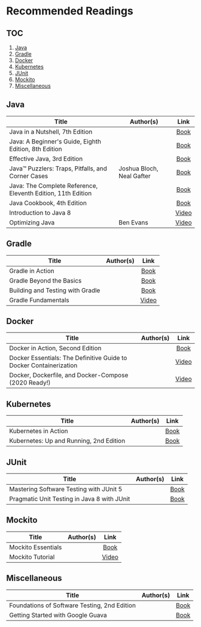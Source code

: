 # Recommended Readings

## TOC

1. [Java](#java)
1. [Gradle](#gradle)
1. [Docker](#docker)
1. [Kubernetes](#kubernetes)
1. [JUnit](#junit)
1. [Mockito](#mockito)
1. [Miscellaneous](#miscellaneous)

## Java

| Title                                                              | Author(s)                 | Link                                                                                          |
|--------------------------------------------------------------------|---------------------------|:---------------------------------------------------------------------------------------------:|
| Java in a Nutshell, 7th Edition                                    |                           |[Book](https://learning.oreilly.com/library/view/java-in-a/9781492037248/)                     |
| Java: A Beginner's Guide, Eighth Edition, 8th Edition              |                           |[Book](https://learning.oreilly.com/library/view/java-a-beginners/9781260440225/)              |
| Effective Java, 3rd Edition                                        |                           |[Book](https://learning.oreilly.com/library/view/effective-java-3rd/9780134686097/)            |
| Java™ Puzzlers: Traps, Pitfalls, and Corner Cases                  | Joshua Bloch, Neal Gafter |[Book](https://learning.oreilly.com/library/view/javatm-puzzlers-traps/032133678X/)            |
| Java: The Complete Reference, Eleventh Edition, 11th Edition       |                           |[Book](https://learning.oreilly.com/library/view/java-the-complete/9781260440249/)             |
| Java Cookbook, 4th Edition                                         |                           |[Book](https://learning.oreilly.com/library/view/java-cookbook-4th/9781492072577/)             |
| Introduction to Java 8                                             |                           |[Video](https://learning.oreilly.com/videos/introduction-to-java/9781491907795)                |
| Optimizing Java                                                    | Ben Evans                 |[Video](https://learning.oreilly.com/videos/optimizing-java/9781492044673)                     |

## Gradle

| Title                                                              | Author(s)                 | Link                                                                                          |
|--------------------------------------------------------------------|---------------------------|:---------------------------------------------------------------------------------------------:|
| Gradle in Action                                                   |                           |[Book](https://learning.oreilly.com/library/view/gradle-in-action/9781617291302/)              |
| Gradle Beyond the Basics                                           |                           |[Book](https://learning.oreilly.com/library/view/gradle-beyond-the/9781449373801/)             |
| Building and Testing with Gradle                                   |                           |[Book](https://learning.oreilly.com/library/view/building-and-testing/9781449306816/)          |
| Gradle Fundamentals                                                |                           |[Video](https://learning.oreilly.com/videos/gradle-fundamentals/9781491937266)                 |

## Docker

| Title                                                              | Author(s)                | Link                                                                                          |
|--------------------------------------------------------------------|--------------------------|:---------------------------------------------------------------------------------------------:|
| Docker in Action, Second Edition                                   |                          |[Book](https://learning.oreilly.com/library/view/docker-in-action/9781617294761/)              |
| Docker Essentials: The Definitive Guide to Docker Containerization |                          |[Video](https://learning.oreilly.com/videos/docker-essentials-the/9781634625814)               |
| Docker, Dockerfile, and Docker-Compose (2020 Ready!)               |                          |[Video](https://learning.oreilly.com/videos/docker-dockerfile-and/9781800206847)               |

## Kubernetes

| Title                                                              | Author(s)                | Link                                                                                          |
|--------------------------------------------------------------------|--------------------------|:---------------------------------------------------------------------------------------------:|
| Kubernetes in Action                                               |                          |[Book](https://learning.oreilly.com/library/view/kubernetes-in-action/9781617293726/)          |
| Kubernetes: Up and Running, 2nd Edition                            |                          |[Book](https://learning.oreilly.com/library/view/kubernetes-up-and/9781492046523/)             |

## JUnit

| Title                                                              | Author(s)                | Link                                                                                          |
|--------------------------------------------------------------------|--------------------------|:---------------------------------------------------------------------------------------------:|
| Mastering Software Testing with JUnit 5                            |                          |[Book](https://learning.oreilly.com/library/view/mastering-software-testing/9781787285736/)    |
| Pragmatic Unit Testing in Java 8 with JUnit                        |                          |[Book](https://learning.oreilly.com/library/view/pragmatic-unit-testing/9781680500769/)        |

## Mockito

| Title                                                              | Author(s)                | Link                                                                                          |
|--------------------------------------------------------------------|--------------------------|:---------------------------------------------------------------------------------------------:|
| Mockito Essentials                                                 |                          |[Book](https://learning.oreilly.com/library/view/mockito-essentials/9781783983605/)            |
| Mockito Tutorial                                                   |                          |[Video](https://learning.oreilly.com/videos/mockito-tutorial/9781789135039)                    |

## Miscellaneous

| Title                                                              | Author(s)                | Link                                                                                          |
|--------------------------------------------------------------------|--------------------------|:---------------------------------------------------------------------------------------------:|
| Foundations of Software Testing, 2nd Edition                       |                          |[Book](https://learning.oreilly.com/library/view/foundations-of-software/9788131794760/xhtml/) |
| Getting Started with Google Guava                                  |                          |[Book](https://learning.oreilly.com/library/view/getting-started-with/9781783280155/)          |

